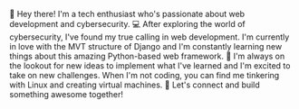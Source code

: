👋 Hey there! I'm a tech enthusiast who's passionate about web development and cybersecurity. 
💻 After exploring the world of cybersecurity, I've found my true calling in web development. 
I'm currently in love with the MVT structure of Django and I'm constantly learning new things about this amazing Python-based web framework. 
🌟 I'm always on the lookout for new ideas to implement what I've learned and I'm excited to take on new challenges. 
When I'm not coding, you can find me tinkering with Linux and creating virtual machines. 🐧 Let's connect and build something awesome together!
